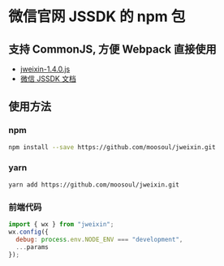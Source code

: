 # 微信官网 JSSDK 的 npm 包

## 支持 CommonJS, 方便 Webpack 直接使用

- [jweixin-1.4.0.js](http://res.wx.qq.com/open/js/jweixin-1.4.0.js)
- [微信 JSSDK 文档](https://developers.weixin.qq.com/doc/offiaccount/OA_Web_Apps/JS-SDK.html)

## 使用方法

### npm

```bash
npm install --save https://github.com/moosoul/jweixin.git
```

### yarn

```bash
yarn add https://github.com/moosoul/jweixin.git
```

### 前端代码

```javascript
import { wx } from "jweixin";
wx.config({
  debug: process.env.NODE_ENV === "development",
  ...params
});
```
